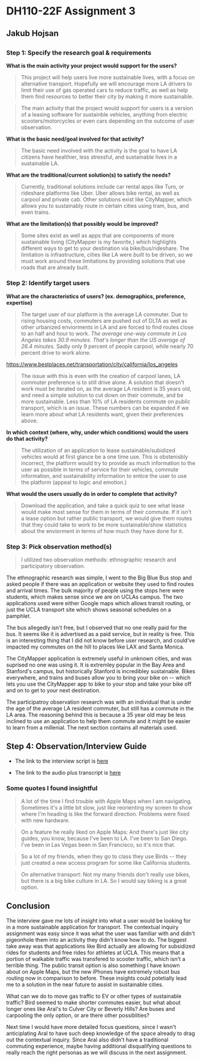 # DH110-22F Assignment 3
## Jakub Hojsan

##

### Step 1: Specify the research goal & requirements

**What is the main activity your project would support for the users?**
>This project will help users live more sustainable lives, with a focus on alternative transport. Hopefully we will encourage more LA drivers to limit their use of gas operated cars to reduce traffic, as well as help them find resources to better their city by making it more sustainable.

>The main activity that the project would support for users is a version of a leasing software for sustainble vehicles, anything from electric scooters/motorcycles or even cars depending on the outcome of user observation.  

**What is the basic need/goal involved for that activity?**
>The basic need involved with the activity is the goal to have LA citizens have healthier, less stressful, and sustainable lives in a sustainable LA.

**What are the traditional/current solution(s) to satisfy the needs?**
>Currently, traditional solutions include car rental apps like Turo, or rideshare platforms like Uber. Uber allows bike rental, as well as carpool and private cab. Other solutions exist like CityMapper, which allows you to sustainably route in certain cities using tram, bus, and even trains.

**What are the limitation(s) that possibly would be improved?**
>Some sites exist as well as apps that are components of more sustainable living (CityMapper is my favorite,) which highlights different ways to get to your destination via bike/bus/rideshare. The limitation is infrastructure, cities like LA were _built_ to be driven, so we must work around these limitations by providing solutions that use roads that are already built.

### Step 2: Identify target users

**What are the characteristics of users? (ex. demographics, preference, expertise)**
>The target user of our platform is the average LA commuter. Due to rising housing costs, commuters are pushed out of DLTA as well as other urbanized enviorments in LA and are forced to find routes close to an half and hour to work. _The average one-way commute in Los Angeles takes 30.9 minutes. That's longer than the US average of 26.4 minutes._ Sadly only 9 percent of people carpool, while nearly 70 percent drive to work alone. 

https://www.bestplaces.net/transportation/city/california/los_angeles

>The issue with this is even with the creation of carpool lanes, LA commuter preference is to still drive alone. A solution that doesn't work must be iterated on, as the average LA resident is 35 years old, and need a simple solution to cut down on their commute, and be more sustainable. Less than 10% of LA residents commute on public transport, which is an issue. These numbers can be expanded if we learn more about what LA residents want, given their preferences above.

**In which context (where, why, under which conditions) would the users do that activity?**
>The utilization of an application to lease sustainable/subidized vehicles would at first glance be a one time use. This is obstenisbly incorrect, the platform would try to provide as much information to the user as possible in terms of service for their vehicles, commute information, and sustainability information to entice the user to use the platform (appeal to logic and emotion.)

**What would the users usually do in order to complete that activity?**
>Download the application, and take a quick quiz to see what lease would make most sense for them in terms of their commute. If it isn't a lease option but rather public transport, we would give them routes that they could take to work to be more sustainable/show statistics about the enviorment in terms of how much they have done for it.

### Step 3: Pick observation method(s)

> I utilized two observation methods: ethnographic research and participatory observation. 

The ethnographic research was simple, I went to the Big Blue Bus stop and asked people if there was an application or website they used to find routes and arrival times. The bulk majority of people using the stops here were students, which makes sense since we are on UCLAs campus. The two applications used were either Google maps which allows transit routing, or just the UCLA transport site which shows seasonal schedules on a pamphlet. 

The bus allegedly isn't free, but I observed that no one really paid for the bus. It seems like it is advertised as a paid service, but in reality is free. This is an interesting thing that I did not know before user research, and could've impacted my commutes on the hill to places like LAX and Santa Monica.

The CityMapper application is extremely useful in unknown cities, and was suprised no one was using it. It is extremley popular in the Bay Area and Stanford's campus, but historically Stanford is incredibley sustainable. Bikes everywhere, and trains and buses allow you to bring your bike on -- which lets you use the CityMapper app to bike to your stop and take your bike off and on to get to your next destination.

The participatroy observation research was with an individual that is under the age of the average LA resident commuter, but still has a commute in the LA area. The reasoning behind this is because a 35 year old may be less inclined to use an application to help them commute and it might be easier to learn from a millenial. The next section contains all materials used.

## Step 4: Observation/Interview Guide

* The link to the interview script is [here](https://docs.google.com/document/d/1dNRMfTQ4Srvn68zKgnNaFnTWOJRM2RKJIeNZUZnHOLU/edit?usp=sharing)

* The link to the audio plus transcript is [here](https://drive.google.com/drive/folders/1WDGiJLoylm6Ky-nhvs65lyxGTV2z3zgy?usp=sharing)

### Some quotes I found insightful

> A lot of the time I find trouble with Apple Maps when I am navigating. Sometimes it's a little bit slow, just like reorienting my screen to show  where I'm heading is like the forward direction. Problems were fixed with new hardware.


> On a feature he really liked on Apple Maps: And there's just like city guides, you know, because I've been to LA. I've been to San Diego. I've been in Las Vegas been in San Francisco, so it's nice that.


> So a lot of my friends, when they go to class they use Birds -- they just created a new access program for some like California students.


> On alternative transport: Not my many friends don't really use bikes, but there is a big bike culture in LA. So I would say biking is a great option. 

## Conclusion

The interview gave me lots of insight into what a user would be looking for in a more sustainable application for transport. The contextual inquiry assignment was easy since it was what the user was familiar with and didn't pigeonhole them into an activity they didn't know how to do. The biggest take away was that applications like Bird actually are allowing for subsidized rides for students and free rides for athletes at UCLA. This means that a portion of walkable traffic was transfered to scooter traffic, which isn't a terrible thing. The public transit option is also something I have known about on Apple Maps, but the new iPhones have extremely robust bus routing now in comparison to before. These insights could potetially lead me to a solution in the near future to assist in sustainable cities. 

What can we do to move gas traffic to EV or other types of sustainable traffic? Bird seemed to make shorter commutes easier, but what about longer ones like Aral's to Culver City or Beverly Hills? Are buses and carpooling the only option, or are there other possiblities?

Next time I would have more detailed focus questions, since I wasn't anticiplating Aral to have such deep knowledge of the space already to drag out the contextual inquiry. Since Aral also didn't have a traditional commuting experience, maybe having additional disqualifying questions to really reach the right personas as we will discuss in the next assignment.
